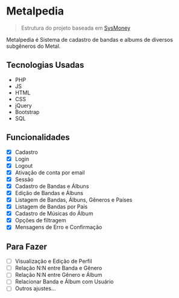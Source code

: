 # Metalpedia

> Estrutura do projeto baseada em [SysMoney](https://github.com/jlgregorio81/SysMoney)

Metalpedia é Sistema de cadastro de bandas e albums de diversos subgêneros do Metal.


## Tecnologias Usadas

* PHP
* JS
* HTML
* CSS
* jQuery
* Bootstrap
* SQL

## Funcionalidades

- [x] Cadastro
- [x] Login
- [x] Logout
- [x] Ativação de conta por email
- [x] Sessão
- [x] Cadastro de Bandas e Álbuns
- [x] Edição de Bandas e Álbuns
- [x] Listagem de Bandas, Álbuns, Gêneros e Países
- [x] Listagem de Bandas por País
- [x] Cadastro de Músicas do Álbum
- [x] Opções de filtragem
- [x] Mensagens de Erro e Confirmação

## Para Fazer

- [ ] Visualização e Edição de Perfil
- [ ] Relação N:N entre Banda e Gênero
- [ ] Relação N:N entre Gênero e Álbum
- [ ] Relacionar Banda e Álbum com Usuário
- [ ] Outros ajustes...

